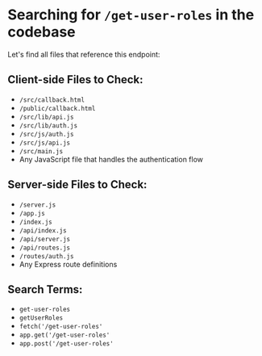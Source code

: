 # Searching for `/get-user-roles` in the codebase

Let's find all files that reference this endpoint:

## Client-side Files to Check:
- `/src/callback.html`
- `/public/callback.html`
- `/src/lib/api.js`
- `/src/lib/auth.js`
- `/src/js/auth.js`
- `/src/js/api.js`
- `/src/main.js`
- Any JavaScript file that handles the authentication flow

## Server-side Files to Check:
- `/server.js`
- `/app.js`
- `/index.js`
- `/api/index.js`
- `/api/server.js`
- `/api/routes.js`
- `/routes/auth.js`
- Any Express route definitions

## Search Terms:
- `get-user-roles`
- `getUserRoles`
- `fetch('/get-user-roles'`
- `app.get('/get-user-roles'`
- `app.post('/get-user-roles'`
